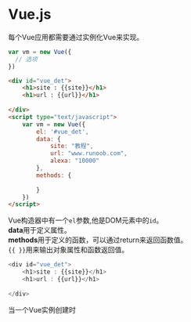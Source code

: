 # Vue.js 
每个Vue应用都需要通过实例化Vue来实现。  
```javascript
var vm = new Vue({
  // 选项
})
```  
```html
<div id="vue_det">
    <h1>site : {{site}}</h1>
    <h1>url : {{url}}</h1>
    
</div>
<script type="text/javascript">
    var vm = new Vue({
        el: '#vue_det',
        data: {
            site: "教程",
            url: "www.runoob.com",
            alexa: "10000"
        },
        methods: {
           
        }
    })
</script>
```  
Vue构造器中有一个`el`参数,他是DOM元素中的`id`。  
**data**用于定义属性。  
**methods**用于定义的函数，可以通过return来返回函数值。  
`{{ }}`用来输出对象属性和函数返回值。  
```javascript
<div id="vue_det">
    <h1>site : {{site}}</h1>
    <h1>url : {{url}}</h1>
    
</div>
```  
当一个Vue实例创建时